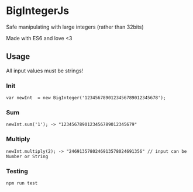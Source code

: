 # BigIntegerJs
Safe manipulating with large integers (rather than 32bits)

Made with ES6 and love <3

## Usage
All input values must be strings!

### Init
```
var newInt  = new BigInteger('1234567890123456789012345678');
```
### Sum
```
newInt.sum('1'); -> "1234567890123456789012345679"
```
### Multiply
```
newInt.multiply(2); -> "2469135780246913578024691356" // input can be Number or String 
```
### Testing
```
npm run test
```